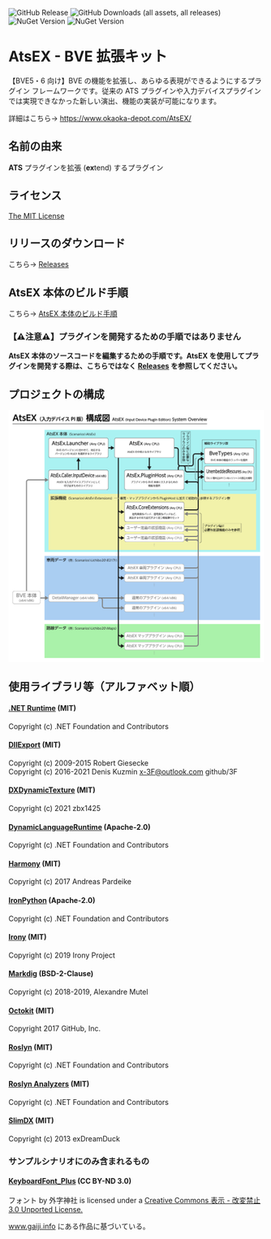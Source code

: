 ![GitHub Release](https://img.shields.io/github/v/release/automatic9045/AtsEX?include_prereleases&display_name=release) ![GitHub Downloads (all assets, all releases)](https://img.shields.io/github/downloads/automatic9045/AtsEX/total) ![NuGet Version](https://img.shields.io/nuget/vpre/AtsEx.PluginHost?logo=nuget&label=nuget%20(AtsEx.PluginHost)) ![NuGet Version](https://img.shields.io/nuget/vpre/AtsEx.CoreExtensions?logo=nuget&label=nuget%20(AtsEx.CoreExtensions))

# AtsEX - BVE 拡張キット
【BVE5・6 向け】BVE の機能を拡張し、あらゆる表現ができるようにするプラグイン フレームワークです。従来の ATS プラグインや入力デバイスプラグインでは実現できなかった新しい演出、機能の実装が可能になります。

詳細はこちら→ https://www.okaoka-depot.com/AtsEX/

## 名前の由来
**ATS** プラグインを拡張 (**ex**tend) するプラグイン

## ライセンス
[The MIT License](LICENSE)

## リリースのダウンロード
こちら→ [Releases](https://github.com/automatic9045/AtsEX/releases)

## AtsEX 本体のビルド手順
こちら→ [AtsEX 本体のビルド手順](HowToBuild.md)

### 【⚠️注意⚠️】プラグインを開発するための手順ではありません
**AtsEX 本体のソースコードを編集するための手順です。AtsEX を使用してプラグインを開発する際は、こちらではなく [Releases](https://github.com/automatic9045/AtsEX/releases) を参照してください。**

## プロジェクトの構成
![AtsEX 構成図](SystemOverview.InputDevice.svg)

## 使用ライブラリ等（アルファベット順）
#### [.NET Runtime](https://github.com/dotnet/runtime) (MIT)
Copyright (c) .NET Foundation and Contributors

#### [DllExport](https://github.com/3F/DllExport) (MIT)
Copyright (c) 2009-2015  Robert Giesecke  
Copyright (c) 2016-2021  Denis Kuzmin <x-3F@outlook.com> github/3F

#### [DXDynamicTexture](https://github.com/zbx1425/DXDynamicTexture) (MIT)
Copyright (c) 2021 zbx1425

#### [DynamicLanguageRuntime](https://github.com/IronLanguages/dlr) (Apache-2.0)
Copyright (c) .NET Foundation and Contributors

#### [Harmony](https://github.com/pardeike/Harmony) (MIT)
Copyright (c) 2017  Andreas Pardeike

#### [IronPython](https://ironpython.net/) (Apache-2.0)
Copyright (c) .NET Foundation and Contributors

#### [Irony](https://github.com/IronyProject/Irony) (MIT)
Copyright (c) 2019 Irony Project

#### [Markdig](https://github.com/xoofx/markdig) (BSD-2-Clause)
Copyright (c) 2018-2019, Alexandre Mutel

#### [Octokit](https://github.com/octokit/octokit.net) (MIT)
Copyright 2017 GitHub, Inc.

#### [Roslyn](https://github.com/dotnet/roslyn) (MIT)
Copyright (c) .NET Foundation and Contributors

#### [Roslyn Analyzers](https://github.com/dotnet/roslyn-analyzers) (MIT)
Copyright (c) .NET Foundation and Contributors

#### [SlimDX](https://www.nuget.org/packages/SlimDX/) (MIT)
Copyright (c) 2013  exDreamDuck

### サンプルシナリオにのみ含まれるもの
#### [KeyboardFont_Plus](http://www.gaiji.info/) (CC BY-ND 3.0)
フォント by 外字神社 is licensed under a [Creative Commons 表示 - 改変禁止 3.0 Unported License.](http://creativecommons.org/licenses/by-nd/3.0/)

www.gaiji.info にある作品に基づいている。
